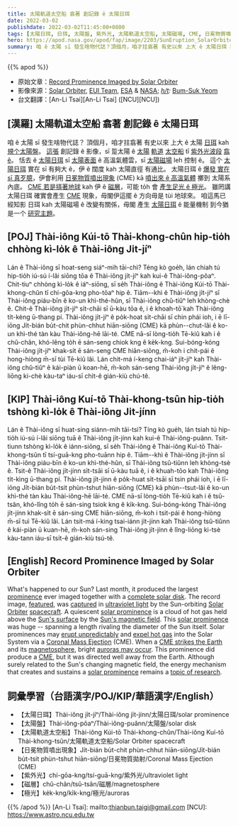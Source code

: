 ```yaml
---
title: 太陽軌道太空船 翕著 創記錄 ê 太陽日珥
date: 2022-03-02
publishdate: 2022-03-02T11:45:00+0800
tags: [太陽日珥, 日珥, 太陽盤, 紫外光, 太陽軌道太空船, 太陽磁場, CME, 日冕物質噴出現象, 太陽系, 地球磁層, 磁層, 極光, 日冕]
hero: https://apod.nasa.gov/apod/fap/image/2203/SunEruption_SolarOrbiter_960.jpg
summary: 咱 ê 太陽 sī 發生啥物代誌？頂個月，咱才拄翕著 有史以來 上大 ê 太陽日珥 kah 規个太陽盤。
---
```


{{% apod %}}

- 原始文章：[Record Prominence Imaged by Solar Orbiter](https://apod.nasa.gov/apod/ap220302.html)
- 影像來源：[Solar Orbiter](https://www.nasa.gov/solar-orbiter), [EUI Team](https://www.mps.mpg.de/solar-physics/solar-orbiter-eui), [ESA](https://www.esa.int/) & [NASA](https://www.nasa.gov/); *[h/t](https://en.wikipedia.org/wiki/Hat_tip#Metaphor"):* [Bum-Suk Yeom](https://cometsky.tistory.com/323?category=756081)
- 台文翻譯：[An-Li Tsai][An-Li Tsai] ([NCU][NCU])

## [漢羅] 太陽軌道太空船 翕著 創記錄 ê 太陽日珥
咱 ê 太陽 sī 發生啥物代誌？
頂個月，咱才拄翕著 有史以來 上大 ê 太陽 [日珥][prominence t] kah [規个太陽盤][complete solar disk]。
[這張][featured] 創記錄 ê 影像，sī 踅太陽 ê [太陽][Solar] [軌道][Orbiter] [太空船][spacecraft] tī [紫外光波段][ultraviolet light] [翕 ê][captured]。
恬去 ê [太陽日珥][solar prominence 1] sī [太陽表面][Sun's surface] ê 高溫氣體雲，sī [太陽磁場][Sun's magnetic field] leh 控制 ê。
這个 [太陽日珥][solar prominence t] 實在 sī 有夠大 ê，伊 ê 闊度 kah 太陽直徑 有通比。
太陽日珥 ê [爆發 實在 sī 真歹臆][erupt unpredictably]，伊會利用 [日冕物質噴出現象][Coronal Mass Ejection] (CME) kā [噴出來 ê 高溫氣體][expel hot gas] 擲到 太陽系 內底。
[CME 若是挵著地球][CME strikes the Earth] kah 伊 ê [磁層][magnetosphere]，可能 to̍h 會 [產生足光 ê 極光][auroras may occur t]。
雖罔講太陽日珥 確實會產生 [CME][CME] 現象，毋閣伊這擺 ê 方向毋是 tùi 地球來。
咱這馬已經知影 日珥 kah 太陽磁場 ê 改變有關係，毋閣 產生 [太陽日珥][solar prominence 2] ê 能量機制 到今猶是一个 [研究主題][topic of research]。


## [POJ] Thài-iông Kúi-tō Thài-khong-chûn hip-tio̍h chhòng kì-lo̍k ê Thài-iông Ji̍t-jíⁿ
Lán ê Thài-iông sī hoat-seng siáⁿ-mih tāi-chì?
Téng kò goe̍h, lán chiah tú hip-tio̍h iú-sú í-lâi siōng tōa ê Thài-iông ji̍t-jíⁿ kah kui-ê Thài-iông-pôaⁿ.
Chit-tiuⁿ chhòng kì-lo̍k ê iáⁿ-siōng, sī se̍h Thài-iông ê Thài-iông Kúi-tō Thài-khong-chûn tī chí-gōa-kng pho-tōaⁿ hip ê.
Tiām--khì ê Thài-iông ji̍t-jíⁿ sī Thài-iông piáu-bīn ê ko-un khì-thé-hûn, sī Thài-iông chû-tiûⁿ leh khòng-chè ê.
Chit-ê Thài-iông ji̍t-jíⁿ si̍t-chāi sī ū-kàu tōa ê, i ê khoah-tō͘ kah Thài-iông ti̍t-kèng ū-thang pí.
Thài-iông ji̍t-jíⁿ ê po̍k-hoat si̍t-chāi sī chin phái ioh, i ē lī-iōng Ji̍t-bián bu̍t-chit phùn-chhut hiān-siōng (CME) kā phùn--chut-lâi ê ko-un khì-thé tàn kàu Thài-iông-hē lāi-té.
CME nā-sī lòng-tio̍h Tē-kiû kah i ê chû-chân, khó-lêng to̍h ē sán-seng chiok kng ê ke̍k-kng.
Sui-bóng-kóng Thài-iông ji̍t-jíⁿ khak-si̍t ē sán-seng CME hiān-siōng, m̄-koh i chit-pái ê hong-hiòng m̄-sī tùi Tē-kiû lâi.
Lán chit-má í-keng chai-iáⁿ ji̍t-jíⁿ kah Thài-iông chû-tiûⁿ ê kái-piàn ū koan-hē, m̄-koh sán-seng Thài-iông ji̍t-jíⁿ ê lêng-liōng ki-chè kàu-taⁿ iáu-sī chi̍t-ê gián-kiù chú-tê.

## [KIP] Thài-iông Kuí-tō Thài-khong-tsûn hip-tio̍h tshòng kì-lo̍k ê Thài-iông Ji̍t-jínn
Lán ê Thài-iông sī huat-sing siánn-mih tāi-tsì?
Tíng kò gue̍h, lán tsiah tú hip-tio̍h iú-sú í-lâi siōng tuā ê Thài-iông ji̍t-jínn kah kui-ê Thài-iông-puânn.
Tsit-tiunn tshòng kì-lo̍k ê iánn-siōng, sī se̍h Thài-iông ê Thài-iông Kuí-tō Thài-khong-tsûn tī tsí-guā-kng pho-tuānn hip ê.
Tiām--khì ê Thài-iông ji̍t-jínn sī Thài-iông piáu-bīn ê ko-un khì-thé-hûn, sī Thài-iông tsû-tiûnn leh khòng-tsè ê.
Tsit-ê Thài-iông ji̍t-jínn si̍t-tsāi sī ū-kàu tuā ê, i ê khuah-tōo kah Thài-iông ti̍t-kìng ū-thang pí.
Thài-iông ji̍t-jínn ê po̍k-huat si̍t-tsāi sī tsin phái ioh, i ē lī-iōng Ji̍t-bián bu̍t-tsit phùn-tshut hiān-siōng (CME) kā phùn--tsut-lâi ê ko-un khì-thé tàn kàu Thài-iông-hē lāi-té.
CME nā-sī lòng-tio̍h Tē-kiû kah i ê tsû-tsân, khó-lîng to̍h ē sán-sing tsiok kng ê ki̍k-kng.
Sui-bóng-kóng Thài-iông ji̍t-jínn khak-si̍t ē sán-sing CME hiān-siōng, m̄-koh i tsit-pái ê hong-hiòng m̄-sī tuì Tē-kiû lâi.
Lán tsit-má í-king tsai-iánn ji̍t-jínn kah Thài-iông tsû-tiûnn ê kái-piàn ū kuan-hē, m̄-koh sán-sing Thài-iông ji̍t-jínn ê lîng-liōng ki-tsè kàu-tann iáu-sī tsi̍t-ê gián-kiù tsú-tê.

## [English] Record Prominence Imaged by Solar Orbiter
What's happened to our Sun?
Last month, it produced the largest [prominence][prominence e] ever imaged together with a [complete solar disk][complete solar disk].
The record image, [featured][featured], was [captured][captured] in [ultraviolet light][ultraviolet light] by the Sun-orbiting [Solar][Solar] [Orbiter][Orbiter] [spacecraft][spacecraft].
A quiescent [solar prominence][solar prominence 1] is a cloud of hot gas held above the [Sun's surface][Sun's surface] by the [Sun's magnetic field][Sun's magnetic field].
This [solar prominence][solar prominence e] was huge -- spanning a length rivaling the diameter of the Sun itself.
Solar prominences may [erupt unpredictably][erupt unpredictably] and [expel hot gas][expel hot gas] into the Solar System via a [Coronal Mass Ejection][Coronal Mass Ejection] (CME).
When a [CME strikes the Earth][CME strikes the Earth] and its [magnetosphere][magnetosphere], bright [auroras may occur][auroras may occur e].
This prominence did produce a [CME][CME], but it was directed well away from the Earth.
Although surely related to the Sun's changing magnetic field, the energy mechanism that creates and sustains a [solar prominence][solar prominence 2] remains a [topic of research][topic of research].

## 詞彙學習（台語漢字/POJ/KIP/華語漢字/English）
- 【太陽日珥】Thài-iông ji̍t-jíⁿ/Thài-iông ji̍t-jínn/太陽日珥/solar prominence
- 【太陽盤】Thài-iông-pôaⁿ/Thài-iông-puânn/太陽盤/solar disk
- 【太陽軌道太空船】Thài-iông Kúi-tō Thài-khong-chûn/Thài-iông Kuí-tō Thài-khong-tsûn/太陽軌道太空船/Solar Orbiter spacecraft
- 【日冕物質噴出現象】Ji̍t-bián bu̍t-chit phùn-chhut hiān-siōng/Ji̍t-bián bu̍t-tsit phùn-tshut hiān-siōng/日冕物質拋射/Coronal Mass Ejection (CME)
- 【紫外光】chí-gōa-kng/tsí-guā-kng/紫外光/ultraviolet light
- 【磁層】chû-chân/tsû-tsân/磁層/magnetosphere
- 【極光】ke̍k-kng/ki̍k-kng/極光/auroras


{{% /apod %}}
[An-Li Tsai]: mailto:thianbun.taigi@gmail.com
[NCU]: https://www.astro.ncu.edu.tw


[prominence e]:https://apod.nasa.gov/apod/ap220130.html
[prominence t]:https://apod.tw/daily/20220130/
[complete solar disk]:https://apod.nasa.gov/apod/ap180204.html
[featured]:https://www.esa.int/Science_Exploration/Space_Science/Solar_Orbiter/Giant_solar_eruption_seen_by_Solar_Orbiter
[captured]:https://www.aanda.org/articles/aa/full_html/2020/10/aa36663-19/aa36663-19.html
[ultraviolet light]:https://science.nasa.gov/ems/10_ultravioletwaves
[Solar]:https://www.esa.int/Science_Exploration/Space_Science/Solar_Orbiter
[Orbiter]:https://www.nasa.gov/solar-orbiter
[spacecraft]:https://en.wikipedia.org/wiki/Solar_Orbiter
[solar prominence 1]:https://www.nasa.gov/content/goddard/what-is-a-solar-prominence
[Sun's surface]:https://apod.nasa.gov/apod/ap111106.html
[Sun's magnetic field]:https://svs.gsfc.nasa.gov/12104
[solar prominence e]:https://apod.nasa.gov/apod/ap220216.html
[solar prominence t]:https://apod.tw/daily/20220216/
[erupt unpredictably]:https://i2-prod.mirror.co.uk/incoming/article5632611.ece/ALTERNATES/n310p/PAY-Confused-Kitten.jpg
[expel hot gas]:https://apod.nasa.gov/apod/ap120917.html
[Coronal Mass Ejection]:https://en.wikipedia.org/wiki/Coronal_mass_ejection
[CME strikes the Earth]:https://svs.gsfc.nasa.gov/3902
[magnetosphere]:https://www.nasa.gov/magnetosphere
[auroras may occur e]:https://apod.nasa.gov/apod/ap201109.html
[auroras may occur t]:https://apod.tw/daily/20201109/
[CME]:https://apod.nasa.gov/apod/ap160110.html
[solar prominence 2]:https://apod.nasa.gov/apod/ap190526.html
[topic of research]:https://ui.adsabs.harvard.edu/abs/2022A%26A...658A..18V/abstract
